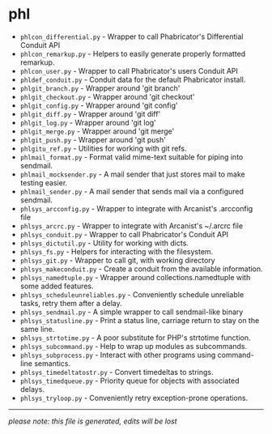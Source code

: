 # phl
* `phlcon_differential.py` -
Wrapper to call Phabricator's Differential Conduit API
* `phlcon_remarkup.py` -
Helpers to easily generate properly formatted remarkup.
* `phlcon_user.py` -
Wrapper to call Phabricator's users Conduit API
* `phldef_conduit.py` -
Conduit data for the default Phabricator install.
* `phlgit_branch.py` -
Wrapper around 'git branch'
* `phlgit_checkout.py` -
Wrapper around 'git checkout'
* `phlgit_config.py` -
Wrapper around 'git config'
* `phlgit_diff.py` -
Wrapper around 'git diff'
* `phlgit_log.py` -
Wrapper around 'git log'
* `phlgit_merge.py` -
Wrapper around 'git merge'
* `phlgit_push.py` -
Wrapper around 'git push'
* `phlgitu_ref.py` -
Utilities for working with git refs.
* `phlmail_format.py` -
Format valid mime-text suitable for piping into sendmail.
* `phlmail_mocksender.py` -
A mail sender that just stores mail to make testing easier.
* `phlmail_sender.py` -
A mail sender that sends mail via a configured sendmail.
* `phlsys_arcconfig.py` -
Wrapper to integrate with Arcanist's .arcconfig file
* `phlsys_arcrc.py` -
Wrapper to integrate with Arcanist's ~/.arcrc file
* `phlsys_conduit.py` -
Wrapper to call Phabricator's Conduit API
* `phlsys_dictutil.py` -
Utility for working with dicts.
* `phlsys_fs.py` -
Helpers for interacting with the filesystem.
* `phlsys_git.py` -
Wrapper to call git, with working directory
* `phlsys_makeconduit.py` -
Create a conduit from the available information.
* `phlsys_namedtuple.py` -
Wrapper around collections.namedtuple with some added features.
* `phlsys_scheduleunreliables.py` -
Conveniently schedule unreliable tasks, retry them after a delay.
* `phlsys_sendmail.py` -
A simple wrapper to call sendmail-like binary
* `phlsys_statusline.py` -
Print a status line, carriage return to stay on the same line.
* `phlsys_strtotime.py` -
A poor substitute for PHP's strtotime function.
* `phlsys_subcommand.py` -
Help to wrap up modules as subcommands.
* `phlsys_subprocess.py` -
Interact with other programs using command-line semantics.
* `phlsys_timedeltatostr.py` -
Convert timedeltas to strings.
* `phlsys_timedqueue.py` -
Priority queue for objects with associated delays.
* `phlsys_tryloop.py` -
Conveniently retry exception-prone operations.

-----
*please note: this file is generated, edits will be lost*
